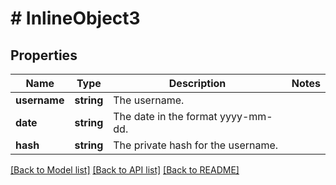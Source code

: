 # # InlineObject3

## Properties

Name | Type | Description | Notes
------------ | ------------- | ------------- | -------------
**username** | **string** | The username. | 
**date** | **string** | The date in the format yyyy-mm-dd. | 
**hash** | **string** | The private hash for the username. | 

[[Back to Model list]](../../README.md#documentation-for-models) [[Back to API list]](../../README.md#documentation-for-api-endpoints) [[Back to README]](../../README.md)


